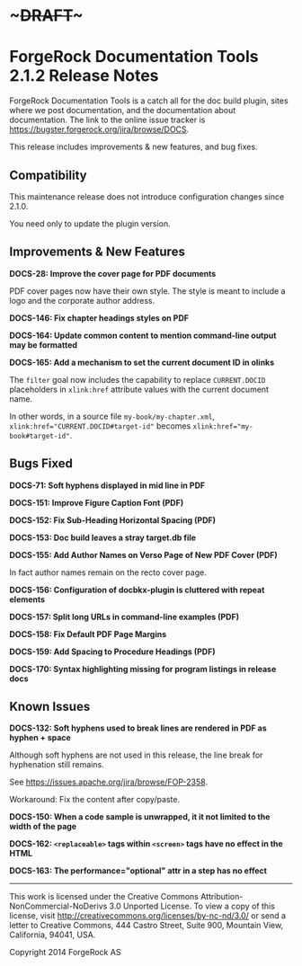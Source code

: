 # ~~~DRAFT~~~
# ForgeRock Documentation Tools 2.1.2 Release Notes

ForgeRock Documentation Tools is a catch all for the doc build plugin,
sites where we post documentation, and the documentation about
documentation. The link to the online issue tracker is
<https://bugster.forgerock.org/jira/browse/DOCS>.

This release includes improvements & new features, and bug fixes.

## Compatibility

This maintenance release does not introduce configuration changes since 2.1.0.

You need only to update the plugin version.


## Improvements & New Features

**DOCS-28: Improve the cover page for PDF documents**

PDF cover pages now have their own style.
The style is meant to include a logo and the corporate author address.

**DOCS-146: Fix chapter headings styles on PDF**

**DOCS-164: Update common content to mention command-line output may be formatted**

**DOCS-165: Add a mechanism to set the current document ID in olinks**

The `filter` goal now includes the capability
to replace `CURRENT.DOCID` placeholders in `xlink:href` attribute values
with the current document name.

In other words, in a source file `my-book/my-chapter.xml`,
`xlink:href="CURRENT.DOCID#target-id"` becomes `xlink:href="my-book#target-id"`.


## Bugs Fixed

**DOCS-71: Soft hyphens displayed in mid line in PDF**

**DOCS-151: Improve Figure Caption Font (PDF)**

**DOCS-152: Fix Sub-Heading Horizontal Spacing (PDF)**

**DOCS-153: Doc build leaves a stray target.db file**

**DOCS-155: Add Author Names on Verso Page of New PDF Cover (PDF)**

In fact author names remain on the recto cover page.

**DOCS-156: Configuration of docbkx-plugin is cluttered with repeat elements**

**DOCS-157: Split long URLs in command-line examples (PDF)**

**DOCS-158: Fix Default PDF Page Margins**

**DOCS-159: Add Spacing to Procedure Headings (PDF)**

**DOCS-170: Syntax highlighting missing for program listings in release docs**


## Known Issues

**DOCS-132: Soft hyphens used to break lines are rendered in PDF as hyphen + space**

Although soft hyphens are not used in this release,
the line break for hyphenation still remains.

See <https://issues.apache.org/jira/browse/FOP-2358>.

Workaround: Fix the content after copy/paste.

**DOCS-150: When a code sample is unwrapped, it it not limited to the width of the page**

**DOCS-162: `<replaceable>` tags within `<screen>` tags have no effect in the HTML**

**DOCS-163: The performance="optional" attr in a step has no effect**


* * *

This work is licensed under the Creative Commons
Attribution-NonCommercial-NoDerivs 3.0 Unported License.
To view a copy of this license, visit
<http://creativecommons.org/licenses/by-nc-nd/3.0/>
or send a letter to Creative Commons, 444 Castro Street,
Suite 900, Mountain View, California, 94041, USA.

Copyright 2014 ForgeRock AS
